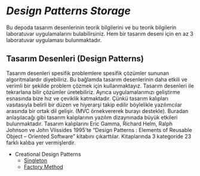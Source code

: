 # *Design Patterns Storage*
Bu depoda tasarım desenlerinin teorik bilgilerini ve bu teorik bilgilerin laboratuvar uygulamalarını bulabilirsiniz. Hem bir tasarım deseni için en az 3 laboratuvar uygulaması bulunmaktadır.

## Tasarım Desenleri (Design Patterns)
Tasarım desenleri spesifik problemlere spesifik çözümler sununan algoritmalardır diyebiliriz. Bu bağlamda tasarım desenlerinin daha etkili ve verimli bir şekilde problem çözmek için kullanmaktayız. Tasarım desenleri ile tekrarlana bilir çözümler üretebiliriz. Ayrıca uygulamalarımızı geliştirme esnasında bize hız ve çeviklik katmaktadır. Çünkü tasarım kalıpları vasıtasıyla belirli bir düzen ve hiyerarşi takip edilir böylelikle yazılımcılar arasında bir ortak dil gelişir. (MVC örnekvererek burayı destekle). Buradan anlaşılacağı gibi tasarım kalıplarının yazılım dizaynınada büyük etkileri bulunmaktadır.
Tasarım kalıplarını Eric Gamma, Richard Helm, Ralph Johnson ve John Vlissides 1995’te “Design Patterns : Elements of Reusable Object – Oriented Software” kitabını çıkarttılar. 
Kitaplarında 3 kategoride 23 farklı kalıba yer vermişlerdir.

* Creational Design Patterns <br>
   * [Singleton](https://github.com/YagizcanSeheri/DesignPatternStorage/tree/master/SingletonDesignPattern) <br>
   * [Factory Method](https://github.com/YagizcanSeheri/DesignPatternStorage/tree/master/FactoryMethodPattern)


